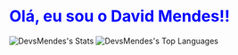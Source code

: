 # <span style="color:blue;">Olá, eu sou o David Mendes!!</span>









![DevsMendes's Stats](https://github-readme-stats.vercel.app/api?username=DevsMendes&theme=tokyonight&show_icons=true&hide_border=true&count_private=true)
![DevsMendes's Top Languages](https://github-readme-stats.vercel.app/api/top-langs/?username=DevsMendes&theme=tokyonight&show_icons=true&hide_border=true&layout=compact)

